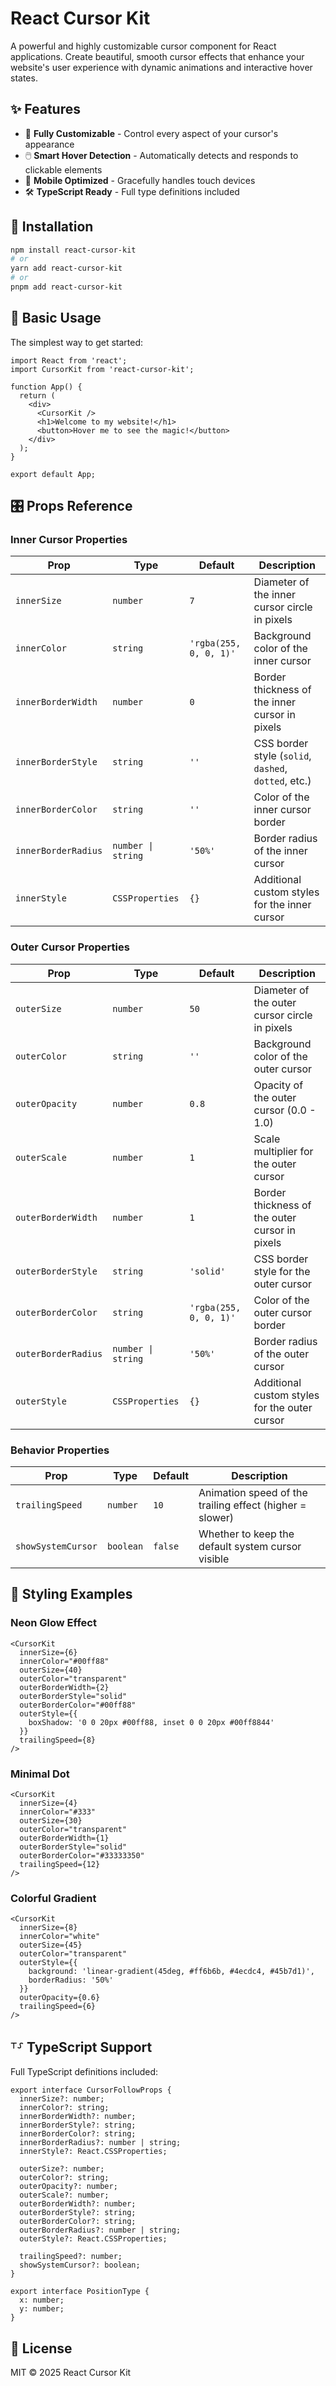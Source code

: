 # React Cursor Kit

A powerful and highly customizable cursor component for React applications. Create beautiful, smooth cursor effects that enhance your website's user experience with dynamic animations and interactive hover states.

## ✨ Features

- 🎨 **Fully Customizable** - Control every aspect of your cursor's appearance
- 🖱️ **Smart Hover Detection** - Automatically detects and responds to clickable elements
- 📱 **Mobile Optimized** - Gracefully handles touch devices
- 🛠️ **TypeScript Ready** - Full type definitions included

## 🚀 Installation

```bash
npm install react-cursor-kit
# or
yarn add react-cursor-kit
# or
pnpm add react-cursor-kit
```

## 📖 Basic Usage

The simplest way to get started:

```tsx
import React from 'react';
import CursorKit from 'react-cursor-kit';

function App() {
  return (
    <div>
      <CursorKit />
      <h1>Welcome to my website!</h1>
      <button>Hover me to see the magic!</button>
    </div>
  );
}

export default App;
```

## 🎛️ Props Reference

### Inner Cursor Properties

| Prop | Type | Default | Description |
|------|------|---------|-------------|
| `innerSize` | `number` | `7` | Diameter of the inner cursor circle in pixels |
| `innerColor` | `string` | `'rgba(255, 0, 0, 1)'` | Background color of the inner cursor |
| `innerBorderWidth` | `number` | `0` | Border thickness of the inner cursor in pixels |
| `innerBorderStyle` | `string` | `''` | CSS border style (`solid`, `dashed`, `dotted`, etc.) |
| `innerBorderColor` | `string` | `''` | Color of the inner cursor border |
| `innerBorderRadius` | `number \| string` | `'50%'` | Border radius of the inner cursor |
| `innerStyle` | `CSSProperties` | `{}` | Additional custom styles for the inner cursor |

### Outer Cursor Properties

| Prop | Type | Default | Description |
|------|------|---------|-------------|
| `outerSize` | `number` | `50` | Diameter of the outer cursor circle in pixels |
| `outerColor` | `string` | `''` | Background color of the outer cursor |
| `outerOpacity` | `number` | `0.8` | Opacity of the outer cursor (0.0 - 1.0) |
| `outerScale` | `number` | `1` | Scale multiplier for the outer cursor |
| `outerBorderWidth` | `number` | `1` | Border thickness of the outer cursor in pixels |
| `outerBorderStyle` | `string` | `'solid'` | CSS border style for the outer cursor |
| `outerBorderColor` | `string` | `'rgba(255, 0, 0, 1)'` | Color of the outer cursor border |
| `outerBorderRadius` | `number \| string` | `'50%'` | Border radius of the outer cursor |
| `outerStyle` | `CSSProperties` | `{}` | Additional custom styles for the outer cursor |

### Behavior Properties

| Prop | Type | Default | Description |
|------|------|---------|-------------|
| `trailingSpeed` | `number` | `10` | Animation speed of the trailing effect (higher = slower) |
| `showSystemCursor` | `boolean` | `false` | Whether to keep the default system cursor visible |

## 🎨 Styling Examples

### Neon Glow Effect

```tsx
<CursorKit
  innerSize={6}
  innerColor="#00ff88"
  outerSize={40}
  outerColor="transparent"
  outerBorderWidth={2}
  outerBorderStyle="solid"
  outerBorderColor="#00ff88"
  outerStyle={{
    boxShadow: '0 0 20px #00ff88, inset 0 0 20px #00ff8844'
  }}
  trailingSpeed={8}
/>
```

### Minimal Dot

```tsx
<CursorKit
  innerSize={4}
  innerColor="#333"
  outerSize={30}
  outerColor="transparent"
  outerBorderWidth={1}
  outerBorderStyle="solid"
  outerBorderColor="#33333350"
  trailingSpeed={12}
/>
```

### Colorful Gradient

```tsx
<CursorKit
  innerSize={8}
  innerColor="white"
  outerSize={45}
  outerColor="transparent"
  outerStyle={{
    background: 'linear-gradient(45deg, #ff6b6b, #4ecdc4, #45b7d1)',
    borderRadius: '50%'
  }}
  outerOpacity={0.6}
  trailingSpeed={6}
/>
```

## ⸆⸉ TypeScript Support

Full TypeScript definitions included:

```tsx
export interface CursorFollowProps {
  innerSize?: number;
  innerColor?: string;
  innerBorderWidth?: number; 
  innerBorderStyle?: string;
  innerBorderColor?: string;
  innerBorderRadius?: number | string;
  innerStyle?: React.CSSProperties;

  outerSize?: number;
  outerColor?: string;
  outerOpacity?: number;
  outerScale?: number;
  outerBorderWidth?: number;
  outerBorderStyle?: string;
  outerBorderColor?: string;
  outerBorderRadius?: number | string;
  outerStyle?: React.CSSProperties;

  trailingSpeed?: number;
  showSystemCursor?: boolean;
}

export interface PositionType {
  x: number;
  y: number;
}
```

## 📄 License

MIT © 2025 React Cursor Kit
